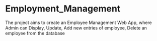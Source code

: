 # Employment_Management
The project aims to create an Employee Management Web App, where Admin can Display, Update, Add new entries of employee, Delete an employee from the database
